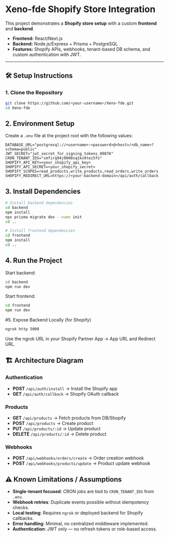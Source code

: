 # Xeno-fde Shopify Store Integration

This project demonstrates a **Shopify store setup** with a custom **frontend** and **backend**.  
- **Frontend:** React/Next.js  
- **Backend:** Node.js/Express + Prisma + PostgreSQL  
- **Features:** Shopify APIs, webhooks, tenant-based DB schema, and custom authentication with JWT.  

---

## 🛠️ Setup Instructions

### 1. Clone the Repository
```bash
git clone https://github.com/<your-username>/Xeno-fde.git
cd Xeno-fde
```
## 2. Environment Setup

Create a `.env` file at the project root with the following values:

```env
DATABASE_URL="postgresql://<username>:<password>@<host>/<db_name>?schema=public"
JWT_SECRET="jwt_secret_for_signing_tokens_09876"
CRON_TENANT_IDS="cmfirg94j0000sq1kv9tez5fo"
SHOPIFY_API_KEY=<your_shopify_api_key>
SHOPIFY_API_SECRET=<your_shopify_secret>
SHOPIFY_SCOPES=read_products,write_products,read_orders,write_orders
SHOPIFY_REDIRECT_URL=https://<your-backend-domain>/api/auth/callback
```
## 3. Install Dependencies

```bash
# Install backend dependencies
cd backend
npm install
npx prisma migrate dev --name init
cd ..

# Install frontend dependencies
cd frontend
npm install
cd ..
```
## 4. Run the Project

Start backend:
```bash
cd backend
npm run dev
```
Start frontend:
```bash
cd frontend
npm run dev
```
#5. Expose Backend Locally (for Shopify)
```bash
ngrok http 5000
```
Use the ngrok URL in your Shopify Partner App → App URL and Redirect URL.

## 🏗️ Architecture Diagram
### Authentication
- **POST** `/api/auth/install` → Install the Shopify app  
- **GET** `/api/auth/callback` → Shopify OAuth callback  

### Products
- **GET** `/api/products` → Fetch products from DB/Shopify  
- **POST** `/api/products` → Create product  
- **PUT** `/api/products/:id` → Update product  
- **DELETE** `/api/products/:id` → Delete product  

### Webhooks
- **POST** `/api/webhooks/orders/create` → Order creation webhook  
- **POST** `/api/webhooks/products/update` → Product update webhook

## ⚠️ Known Limitations / Assumptions

- **Single-tenant focused**: CRON jobs are tied to `CRON_TENANT_IDS` from `.env`.  
- **Webhook retries**: Duplicate events possible without idempotency checks.  
- **Local testing**: Requires `ngrok` or deployed backend for Shopify callbacks.  
- **Error handling**: Minimal, no centralized middleware implemented.  
- **Authentication**: JWT only — no refresh tokens or role-based access.  

